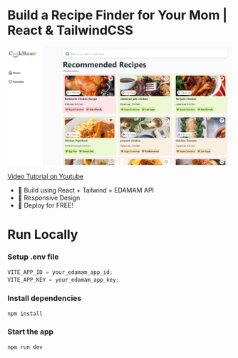 # Build a Recipe Finder for Your Mom | React & TailwindCSS

![Demo App](/public/Screenshot_29.png)

[Video Tutorial on Youtube](https://youtu.be/Z_AWfuJXXCI)

-   🌟 Build using React + Tailwind + EDAMAM API
-   🎃 Responsive Design
-   🚀 Deploy for FREE!

# Run Locally

### Setup .env file

```js
VITE_APP_ID = your_edamam_app_id;
VITE_APP_KEY = your_edamam_app_key;
```

### Install dependencies

```shell
npm install
```

### Start the app

```shell
npm run dev
```